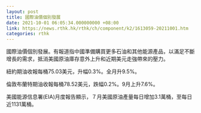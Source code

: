```yaml
---
layout: post
title: 國際油價個別發展
date: 2021-10-01 06:05:34.000000000 +08:00
link: https://news.rthk.hk/rthk/ch/component/k2/1613059-20211001.htm
categories: rthk
---
```


國際油價個別發展。有報道指中國準備購買更多石油和其他能源產品，以滿足不斷增長的需求，抵消美國原油庫存意外上升和近期美元走強帶來的壓力。

紐約期油收報每桶75.03美元，升幅0.3%。全月升9.5%。
 
倫敦布蘭特期油收報每桶78.52美元，跌幅0.2%。9月上升7.6%。

美國能源信息署(EIA)月度報告顯示，７月美國原油產量每日增加3.1萬桶，至每日近1131萬桶。
